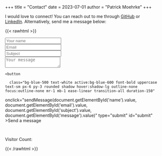 +++
title = "Contact"
date = 2023-07-01
author = "Patrick Moehrke"
+++

I would love to connect! You can reach out to me through [GitHub](https://github.com/patrickm663) or [LinkedIn](https://linkedin.com/in/patrick-moehrke-05b09ab3). Alternatively, send me a message below:


{{< rawhtml >}}
</br>
<script type="text/javascript" src="https://unpkg.com/tailwindcss-jit-cdn"></script>
<script src="/js/custom.js"></script>
  <body onload="getVisitorCount()">
  <div class="mb-3 pt-0">
    <input type="text" placeholder="Your name" name="name" id="name" class="px-3 py-3 placeholder-gray-400 text-gray-600 relative bg-white bg-white rounded text-sm border-0 shadow outline-none focus:outline-none focus:ring w-full" required />

  </div>

  <div class="mb-3 pt-0">
    <input
      type="email"
      id="email"
      placeholder="Email"
      name="email"
      class="px-3 py-3 placeholder-gray-400 text-gray-600 relative bg-white bg-white rounded text-sm border-0 shadow outline-none focus:outline-none focus:ring w-full"
      required
    />

  </div>
  <div class="mb-3 pt-0">
    <input
      placeholder="Subject"
      name="subject"
      id="subject"
      class="px-3 py-3 placeholder-gray-400 text-gray-600 relative bg-white bg-white rounded text-sm border-0 shadow outline-none focus:outline-none focus:ring w-full"
      required
    />
  </div>
  <div class="mb-3 pt-0">
    <textarea
      placeholder="Your message"
      name="message"
      id="message"
      class="px-3 py-3 placeholder-gray-400 text-gray-600 relative bg-white bg-white rounded text-sm border-0 shadow outline-none focus:outline-none focus:ring w-full"
      required
    ></textarea>
  </div>

  <div class="mb-3 pt-0">

    <button

      class="bg-blue-500 text-white active:bg-blue-600 font-bold uppercase text-sm px-6 py-3 rounded shadow hover:shadow-lg outline-none focus:outline-none mr-1 mb-1 ease-linear transition-all duration-150"

onclick="sendMessage(document.getElementById('name').value, document.getElementById('email').value, document.getElementById('subject').value, document.getElementById('message').value)"
      type="submit"
      id="submit"
    >Send a message</button>

  </div>
  <br/>
  <p id="visitors" class="text-center">Visitor Count: </p>
  </body>

{{< /rawhtml >}}
